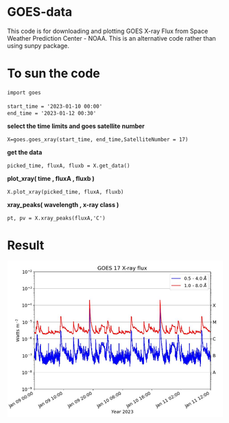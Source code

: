 # GOES-data
This code is for downloading and plotting GOES X-ray Flux from Space Weather Prediction Center - NOAA. This is an alternative code rather than using sunpy package.

# To sun the code

```
import goes

start_time = '2023-01-10 00:00'
end_time = '2023-01-12 00:30'
```
**select the time limits and goes satellite number**
```
X=goes.goes_xray(start_time, end_time,SatelliteNumber = 17)       
```

**get the data**
```
picked_time, fluxA, fluxb = X.get_data()                         
```
**plot_xray( time , fluxA , fluxb )**
```
X.plot_xray(picked_time, fluxA, fluxb)                            
```
**xray_peaks(  wavelength  , x-ray class  )**
```
pt, pv = X.xray_peaks(fluxA,'C')                                
```

# Result

<img src="Xray.jpeg" width="600"/>
